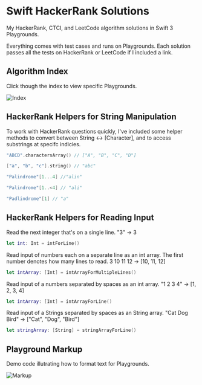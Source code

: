 # Swift HackerRank Solutions
My HackerRank, CTCI, and LeetCode algorithm solutions in Swift 3 Playgrounds.

Everything comes with test cases and runs on Playgrounds. Each solution passes all the tests on HackerRank or LeetCode if I included a link.

## Algorithm Index
Click though the index to view specific Playgrounds.

![Index][index]

## HackerRank Helpers for String Manipulation

To work with HackerRank questions quickly, I've included some helper methods to convert between String <-> [Character], and to access substrings at specifc indicies.

```swift
"ABCD".charactersArray() // ["A", "B", "C", "D"]

["a", "b", "c"].string() // "abc"

"Palindrome"[1...4] //"alin"

"Palindrome"[1..<4] // "ali"

"Padlindrome"[1] // "a"
```

## HackerRank Helpers for Reading Input

Read the next integer that's on a single line.
"3" 
-> 3
```swift
let int: Int = intForLine()
```

Read input of numbers each on a separate line as an int array. 
The first number denotes how many lines to read.
3 
10 
11 
12
-> [10, 11, 12]
```swift
let intArray: [Int] = intArrayForMultipleLines()
```

Read input of a numbers separated by spaces as an int array.
"1 2 3 4" 
-> [1, 2, 3, 4]
```swift
let intArray: [Int] = intArrayForLine()
```

Read input of a Strings separated by spaces as an String array.
"Cat Dog Bird"
-> ["Cat", "Dog", "Bird"]
```swift
let stringArray: [String] = stringArrayForLine()
```

## Playground Markup
Demo code illutrating how to format text for Playgrounds.

![Markup][markup]

[index]: https://github.com/p-sun/Swift-HackerRank/blob/master/Images/index-preview.png "Index Preview"
[markup]: https://github.com/p-sun/Swift-HackerRank/blob/master/Images/playground-markup.png "Playground markup demo"
